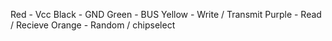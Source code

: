 Red - Vcc
Black - GND
Green - BUS
Yellow - Write / Transmit
Purple - Read / Recieve
Orange - Random / chipselect
